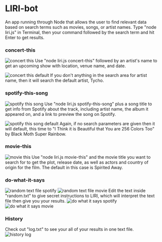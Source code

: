 # LIRI-bot

An app running through Node that allows the user to find relevant data based on search terms such as movies, songs, or artist names.
Type "node liri.js" in Terminal, then your command followed by the search term and hit Enter to get results.

### concert-this
![concert this](./images/concert-this.png)
Use "node liri.js concert-this" followed by an artist's name to get an upcoming show with location, venue name, and date.

![concert this default](./images/concert-this-default.png)
If you don't anything in the search area for artist name, then it will search the default artist, Tycho.

### spotify-this-song
![spotify this song](./images/spotify-this-song.png)
Use "node liri.js spotify-this-song" plus a song title to get info from Spotify about the track, including artist name, the album it appeared on, and a link to preview the song on Spotify.

![spotify this song default](./images/spotify-this-song-default.png)
Again, if no search parameters are given then it will default, this time to "I Think it is Beautiful that You are 256 Colors Too" by Black Moth Super Rainbow.

### movie-this
![movie this](./images/movie-this.png)
Use "node liri.js movie-this" and the movie title you want to search for to get the plot, release date, as well as actors and country of origin for the film. The default in this case is Spirited Away.

### do-what-it-says
![random text file spotify](./images/randomtxt-spotify.png)
![random text file movie](./images/randomtxt-movie.png)
Edit the text inside "random.txt" to give secret instructions to LIRI, which will interpret the text file then give you your results.
![do what it says spotify](./images/do-what-it-says-spotify.png)
![do what it says movie](./images/do-what-it-says-movie.png)

### History
Check out "log.txt" to see your all of your results in one text file.
![history log](./images/logtxt.png)
